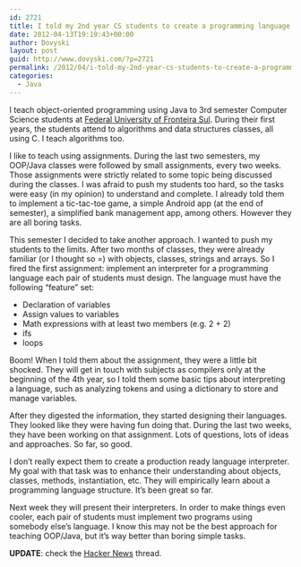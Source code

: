 ```yaml
---
id: 2721
title: I told my 2nd year CS students to create a programming language
date: 2012-04-13T19:19:43+00:00
author: Dovyski
layout: post
guid: http://www.dovyski.com/?p=2721
permalink: /2012/04/i-told-my-2nd-year-cs-students-to-create-a-programming-language/
categories:
  - Java
---
```

I teach object-oriented programming using Java to 3rd semester Computer Science students at <a href="http://www.uffs.edu.br" target="_blank">Federal University of Fronteira Sul</a>. During their first years, the students attend to algorithms and data structures classes, all using C. I teach algorithms too.

I like to teach using assignments. During the last two semesters, my OOP/Java classes were followed by small assignments, every two weeks. Those assignments were strictly related to some topic being discussed during the classes. I was afraid to push my students too hard, so the tasks were easy (in my opinion) to understand and complete. I already told them to implement a tic-tac-toe game, a simple Android app (at the end of semester), a simplified bank management app, among others. However they are all boring tasks.

This semester I decided to take another approach. I wanted to push my students to the limits. After two months of classes, they were already familiar (or I thought so =) with objects, classes, strings and arrays. So I fired the first assignment: implement an interpreter for a programming language each pair of students must design. The language must have the following &#8220;feature&#8221; set:

  * Declaration of variables
  * Assign values to variables
  * Math expressions with at least two members (e.g. 2 + 2)
  * ifs
  * loops

Boom! When I told them about the assignment, they were a little bit shocked. They will get in touch with subjects as compilers only at the beginning of the 4th year, so I told them some basic tips about interpreting a language, such as analyzing tokens and using a dictionary to store and manage variables.

After they digested the information, they started designing their languages. They looked like they were having fun doing that. During the last two weeks, they have been working on that assignment. Lots of questions, lots of ideas and approaches. So far, so good.

I don&#8217;t really expect them to create a production ready language interpreter. My goal with that task was to enhance their understanding about objects, classes, methods, instantiation, etc. They will empirically learn about a programming language structure. It&#8217;s been great so far.

Next week they will present their interpreters. In order to make things even cooler, each pair of students must implement two programs using somebody else&#8217;s language. I know this may not be the best approach for teaching OOP/Java, but it&#8217;s way better than boring simple tasks.

**UPDATE**: check the <a href="http://news.ycombinator.com/item?id=3839099" target="_blank">Hacker News</a> thread.